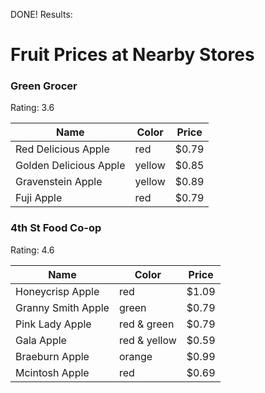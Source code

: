 DONE! Results:
# Fruit Prices at Nearby Stores

### Green Grocer

Rating: 3.6

Name|Color|Price
---|---|---|
Red Delicious Apple|red|$0.79
Golden Delicious Apple|yellow|$0.85
Gravenstein Apple|yellow|$0.89
Fuji Apple|red|$0.79

### 4th St Food Co-op

Rating: 4.6

Name|Color|Price
---|---|---|
Honeycrisp Apple|red|$1.09
Granny Smith Apple|green|$0.79
Pink Lady Apple|red &amp; green|$0.79
Gala Apple|red &amp; yellow|$0.59
Braeburn Apple|orange|$0.99
Mcintosh Apple|red|$0.69
